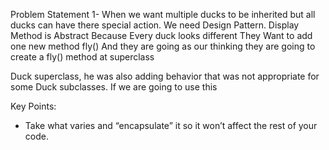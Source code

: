 Problem Statement 1- 
When we want multiple ducks to be inherited but all ducks can have there special action.
We need Design Pattern.
Display Method is Abstract Because Every duck looks different
They Want to add one new method fly()
And they are going as our thinking they are going to create a fly() method at superclass

Duck superclass, he was also adding behavior that was not appropriate for some Duck subclasses.
If we are going to use this 

Key Points:

*	Take what varies and “encapsulate” it so it won’t affect the rest of your code.